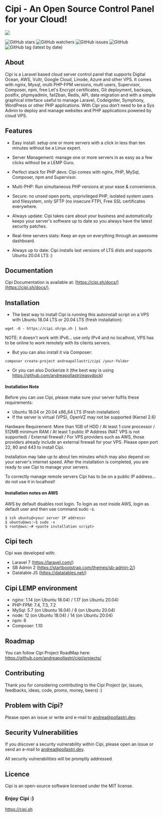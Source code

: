 # Cipi - An Open Source Control Panel for your Cloud!
![](http://cipi.sh/home/assets/images/home.gif)


![GitHub stars](https://img.shields.io/github/stars/andreapollastri/cipi?style=social)
![GitHub watchers](https://img.shields.io/github/watchers/andreapollastri/cipi?style=social)
![GitHub issues](https://img.shields.io/github/issues/andreapollastri/cipi)
![GitHub](https://img.shields.io/github/license/andreapollastri/cipi)
![GitHub tag (latest by date)](https://img.shields.io/github/v/tag/andreapollastri/cipi?label=version)


## About
Cipi is a Laravel based cloud server control panel that supports Digital Ocean, AWS, Vultr, Google Cloud, Linode, Azure and other VPS. It comes with nginx, Mysql, multi PHP-FPM versions, multi users, Supervisor, Composer, npm, free Let's Encrypt certificates, Git deployment, backups, postfix, phpmyadmin, fail2ban, Redis, API, data migration and with a simple graphical interface useful to manage Laravel, Codeigniter, Symphony, WordPress or other PHP applications. With Cipi you don’t need to be a Sys Admin to deploy and manage websites and PHP applications powered by cloud VPS.

## Features
- Easy install: setup one or more servers with a click in less than ten minutes without be a Linux expert.

- Server Management: manage one or more servers in as easy as a few clicks without be a LEMP Guru.

- Perfect stack for PHP devs: Cipi comes with nginx, PHP, MySql, Composer, npm and Supervisor.

- Multi-PHP: Run simultaneous PHP versions at your ease & convenience.

- Secure: no unsed open ports, unprivileged PHP, isolated system users and filesystem, only SFTP (no insecure FTP), Free SSL certificates everywhere.

- Always update: Cipi takes care about your business and automatically keeps your server's software up to date so you always have the latest security patches.

- Real-time servers stats: Keep an eye on everything through an awesome dashboard.

- Always up to date: Cipi installs last versions of LTS dists and supports Ubuntu 20.04 LTS :)

## Documentation
Cipi Documentation is available at: [https://cipi.sh/docs/](https://cipi.sh/docs/).

## Installation
- The best way to install Cipi is running this autoinstall script on a VPS with Ubuntu 18.04 LTS or 20.04 LTS (fresh installation):
```
wget -O - https://cipi.sh/go.sh | bash
```
NOTE: it doesn't work with IPv6... use only IPv4 and no localhost, VPS has to be online to work remotely with its clients servers.
- But you can also install it via Composer:
```
composer create-project andreapollastri/cipi /your-folder
```
- Or you can also Dockerize it (the best way is using https://github.com/andreapollastri/easydock)

#### Installation Note
Before you can use Cipi, please make sure your server fulfils these requirements:

- Ubuntu 18.04 or 20.04 x86_64 LTS (Fresh installation)
- If the server is virtual (VPS), OpenVZ may not be supported (Kernel 2.6)

Hardware Requirement: More than 1GB of HDD / At least 1 core processor / 512MB minimum RAM / At least 1 public IP Address (NAT VPS is not supported) / External firewall / For VPS providers such as AWS, those providers already include an external firewall for your VPS. Please open port 22, 80 and 443 to install Cipi.

Installation may take up to about ten minutes which may also depend on your server's internet speed. After the installation is completed, you are ready to use Cipi to manage your servers.

To correctly manage remote servers Cipi has to be on a public IP address... do not use it in localhost!

#### Installation notes on AWS
AWS by default disables root login. To login as root inside AWS, login as default user and then use command sudo -s.

```
$ ssh ubuntu@<your server IP address>
$ ubuntu@aws:~$ sudo -s
$ root@aws:~# <paste installation script>
```

## Cipi tech
Cipi was developed with:
- Laravel 7 (https://laravel.com/)
- SB Admin 2 (https://startbootstrap.com/themes/sb-admin-2/)
- Datatable JS (https://datatables.net/)

## Cipi LEMP environment
- nginx: 1.14 (on Ubuntu 18.04) / 1.17 (on Ubuntu 20.04)
- PHP-FPM: 7.4, 7.3, 7.2
- MySql: 5.7 (on Ubuntu 18.04) / 8 (on Ubuntu 20.04)
- node: 12 (on Ubuntu 18.04) / 14 (on Ubuntu 20.04)
- npm: 6
- Composer: 1.10

## Roadmap
You can follow Cipi Project RoadMap here: https://github.com/andreapollastri/cipi/projects/

## Contributing
Thank you for considering contributing to the Cipi Project (pr, issues, feedbacks, ideas, code, promo, money, beers) :)

## Problem with Cipi?
Please open an issue or write and e-mail to andrea@pollastri.dev.

## Security Vulnerabilities
If you discover a security vulnerability within Cipi, please open an issue or send an e-mail to andrea@pollastri.dev.

All security vulnerabilities will be promptly addressed.

## Licence
Cipi is an open-source software licensed under the MIT license.

### Enjoy Cipi :)
https://cipi.sh
